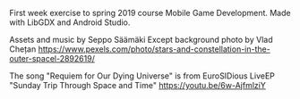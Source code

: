 First week exercise to spring 2019 course Mobile Game Development. Made with LibGDX and Android Studio.

Assets and music by Seppo Säämäki
Except background photo by Vlad Chețan https://www.pexels.com/photo/stars-and-constellation-in-the-outer-spacel-2892619/

The song "Requiem for Our Dying Universe" is from EuroSIDious LiveEP "Sunday Trip Through Space and Time" https://youtu.be/6w-AjfmlziY
